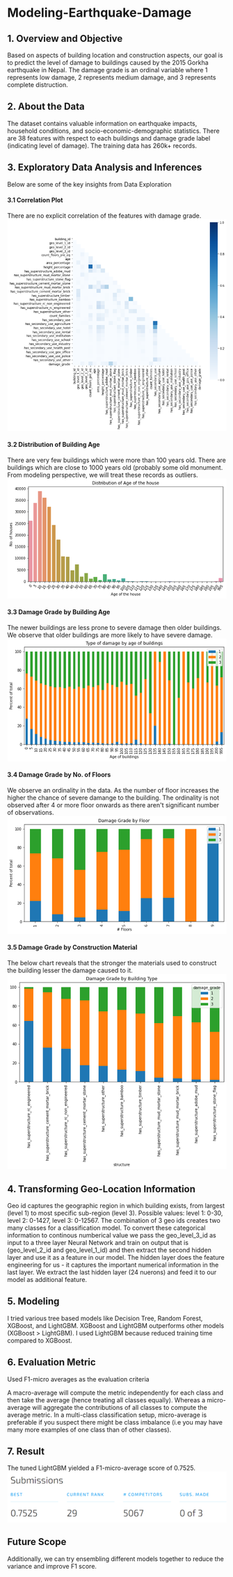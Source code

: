 # Modeling-Earthquake-Damage

## 1. Overview and Objective
Based on aspects of building location and construction aspects, our goal is to predict the level of damage to buildings caused by the 2015 Gorkha earthquake in Nepal. The damage grade is an ordinal variable where 1 represents low damage, 2 represents medium damage, and 3 represents complete distruction. 

## 2. About the Data
The dataset contains valuable information on earthquake impacts, household conditions, and socio-economic-demographic statistics. There are 38 features with respect to each buildings and damage grade label (indicating level of damage). The training data has 260k+ records.

## 3. Exploratory Data Analysis and Inferences
Below are some of the key insights from Data Exploration

#### 3.1 Correlation Plot 
There are no explicit correlation of the features with damage grade. 
![Alt text](https://github.com/srushikeshs/Modeling-Earthquake-Damage/blob/main/Visualization/Correlation_Plot.png)

#### 3.2 Distribution of Building Age
There are very few buildings which were more than 100 years old. There are buildings which are close to 1000 years old (probably some old monument. From modeling perspective, we will treat these records as outliers. 
![Alt text](https://github.com/srushikeshs/Modeling-Earthquake-Damage/blob/main/Visualization/Distribution_of_Building_Age.png)

#### 3.3 Damage Grade by Building Age
The newer buildings are less prone to severe damage then older buildings. We observe that older buildings are more likely to have severe damage. 
![Alt text](https://github.com/srushikeshs/Modeling-Earthquake-Damage/blob/main/Visualization/Damage_Grade_by_Age.png)

#### 3.4 Damage Grade by No. of Floors
We observe an ordinality in the data. As the number of floor increases the higher the chance of severe damange to the building.
The ordinality is not observed after 4 or more floor onwards as there aren't significant number of observations.
![Alt text](https://github.com/srushikeshs/Modeling-Earthquake-Damage/blob/main/Visualization/Damage_Grade_by_Floors.png)

#### 3.5 Damage Grade by Construction Material
The below chart reveals that the stronger the materials used to construct the building lesser the damage caused to it. 
![Alt text](https://github.com/srushikeshs/Modeling-Earthquake-Damage/blob/main/Visualization/Damage_Grade_by_Construction.png)

## 4. Transforming Geo-Location Information
Geo id captures the geographic region in which building exists, from largest (level 1) to most specific sub-region (level 3).
Possible values: level 1: 0-30, level 2: 0-1427, level 3: 0-12567. The combination of 3 geo ids creates two many classes for a classification model. To convert these categorical information to continous numberical value we pass the geo_level_3_id as input to a three layer Neural Network and train on output that is (geo_level_2_id and geo_level_1_id) and then extract the second hidden layer and use it as a feature in our model. The hidden layer does the feature engineering for us - it captures the important numerical information in the last layer. We extract the last hidden layer (24 nuerons) and feed it to our model as additional feature. 

## 5. Modeling
I tried various tree based models like Decision Tree, Random Forest, XGBoost, and LightGBM. XGBoost and LightGBM outperforms other models (XGBoost > LightGBM). I used LightGBM because reduced training time compared to XGBoost. 

## 6. Evaluation Metric
Used F1-micro averages as the evaluation criteria

A macro-average will compute the metric independently for each class and then take the average (hence treating all classes equally).
Whereas a micro-average will aggregate the contributions of all classes to compute the average metric. 
In a multi-class classification setup, micro-average is preferable if you suspect there might be class imbalance (i.e you may have many more examples of one class than of other classes).

## 7. Result
The tuned LightGBM yielded a F1-micro-average score of 0.7525. 
![Alt text](https://github.com/srushikeshs/Modeling-Earthquake-Damage/blob/main/Submission_Score.png)

## Future Scope
Additionally, we can try ensembling different models together to reduce the variance and improve F1 score. 
